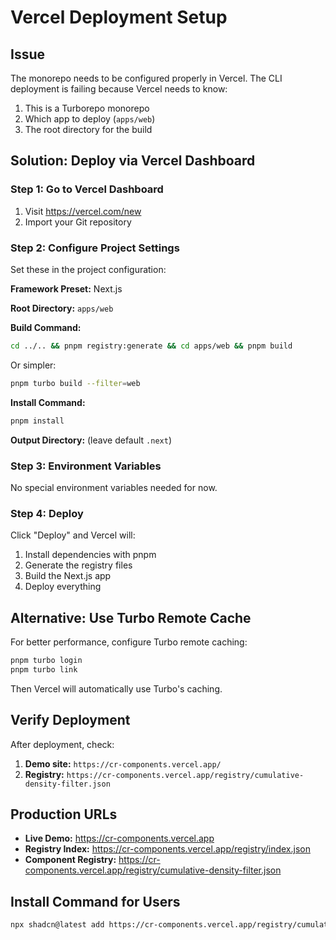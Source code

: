# Vercel Deployment Setup

## Issue

The monorepo needs to be configured properly in Vercel. The CLI deployment is failing because Vercel needs to know:
1. This is a Turborepo monorepo
2. Which app to deploy (`apps/web`)
3. The root directory for the build

## Solution: Deploy via Vercel Dashboard

###  Step 1: Go to Vercel Dashboard

1. Visit https://vercel.com/new
2. Import your Git repository

### Step 2: Configure Project Settings

Set these in the project configuration:

**Framework Preset:** Next.js

**Root Directory:** `apps/web`

**Build Command:**
```bash
cd ../.. && pnpm registry:generate && cd apps/web && pnpm build
```

Or simpler:
```bash
pnpm turbo build --filter=web
```

**Install Command:**
```bash
pnpm install
```

**Output Directory:** (leave default `.next`)

### Step 3: Environment Variables

No special environment variables needed for now.

### Step 4: Deploy

Click "Deploy" and Vercel will:
1. Install dependencies with pnpm
2. Generate the registry files
3. Build the Next.js app
4. Deploy everything

## Alternative: Use Turbo Remote Cache

For better performance, configure Turbo remote caching:

```bash
pnpm turbo login
pnpm turbo link
```

Then Vercel will automatically use Turbo's caching.

## Verify Deployment

After deployment, check:

1. **Demo site:** `https://cr-components.vercel.app/`
2. **Registry:** `https://cr-components.vercel.app/registry/cumulative-density-filter.json`

## Production URLs

- **Live Demo:** https://cr-components.vercel.app
- **Registry Index:** https://cr-components.vercel.app/registry/index.json
- **Component Registry:** https://cr-components.vercel.app/registry/cumulative-density-filter.json

## Install Command for Users

```bash
npx shadcn@latest add https://cr-components.vercel.app/registry/cumulative-density-filter.json
```
